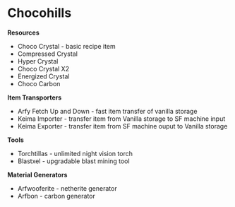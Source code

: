 
# Chocohills

**Resources**
  * Choco Crystal - basic recipe item
  * Compressed Crystal
  * Hyper Crystal
  * Choco Crystal X2
  * Energized Crystal
  * Choco Carbon

**Item Transporters**
  * Arfy Fetch Up and Down - fast item transfer of vanilla storage
  * Keima Importer - transfer item from  Vanilla storage to SF machine input
  * Keima Exporter - transfer item from SF machine ouput to Vanilla storage

**Tools**
  * Torchtillas - unlimited night vision torch 
  * Blastxel - upgradable blast mining tool

**Material Generators**
  * Arfwooferite - netherite generator
  * Arfbon - carbon generator



